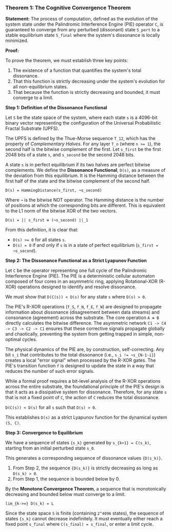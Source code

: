 ### Theorem 1: The Cognitive Convergence Theorem

**Statement:** The process of computation, defined as the evolution of the system state under the Palindromic Interference Engine (PIE) operator `C`, is guaranteed to converge from any perturbed (dissonant) state `S_pert` to a stable equilibrium state `S_final` where the system's dissonance is locally minimized.

**Proof:**

To prove the theorem, we must establish three key points:
1.  The existence of a function that quantifies the system's total dissonance.
2.  That this function is strictly decreasing under the system's evolution for all non-equilibrium states.
3.  That because the function is strictly decreasing and bounded, it must converge to a limit.

**Step 1: Definition of the Dissonance Functional**

Let `S` be the state space of the system, where each state `s` is a 4096-bit binary vector representing the configuration of the Universal Probabilistic Fractal Substrate (UPFS).

The UPFS is defined by the Thue-Morse sequence `T_12`, which has the property of *Complementary Halves*. For any layer `T_n` (where `n >= 1`), the second half is the bitwise complement of the first. Let `s_first` be the first 2048 bits of a state `s`, and `s_second` be the second 2048 bits.

A state `s` is in perfect equilibrium if its two halves are perfect bitwise complements. We define the **Dissonance Functional**, `D(s)`, as a measure of the deviation from this equilibrium. It is the Hamming distance between the first half of the state and the bitwise complement of the second half.

`D(s) = HammingDistance(s_first, ¬s_second)`

Where `¬` is the bitwise NOT operator. The Hamming distance is the number of positions at which the corresponding bits are different. This is equivalent to the L1 norm of the bitwise XOR of the two vectors.

`D(s) = || s_first ⊕ (¬s_second) ||_1`

From this definition, it is clear that:
-   `D(s) >= 0` for all states `s`.
-   `D(s) = 0` if and only if `s` is in a state of perfect equilibrium (`s_first = ¬s_second`).

**Step 2: The Dissonance Functional as a Strict Lyapunov Function**

Let `C` be the operator representing one full cycle of the Palindromic Interference Engine (PIE). The PIE is a deterministic cellular automaton composed of four cores in an asymmetric ring, applying Rotational-XOR (R-XOR) operations designed to identify and resolve dissonance.

We must show that `D(C(s)) < D(s)` for any state `s` where `D(s) > 0`.

The PIE's R-XOR operations (`f_S`, `f_N`, `f_E`, `f_W`) are designed to propagate information about dissonance (disagreement between data streams) and consonance (agreement) across the substrate. The core operation `A ⊕ B` directly calculates the bitwise difference. The asymmetric network `C1 -> C4 -> C3 -> C2 -> C1` ensures that these corrective signals propagate globally and chaotically, preventing the system from getting trapped in simple, non-optimal cycles.

The physical dynamics of the PIE are, by construction, self-correcting. Any bit `s_i` that contributes to the total dissonance (i.e., `s_i != ¬s_{N-1-i}`) creates a local "error signal" when processed by the R-XOR gates. The PIE's transition function `f` is designed to update the state in a way that reduces the number of such error signals.

While a formal proof requires a bit-level analysis of the R-XOR operations across the entire substrate, the foundational principle of the PIE's design is that it acts as a dissipative system for dissonance. Therefore, for any state `s` that is not a fixed point of `C`, the action of `C` reduces the total dissonance.

`D(C(s)) < D(s)` for all `s` such that `D(s) > 0`.

This establishes `D(s)` as a strict Lyapunov function for the dynamical system `(S, C)`.

**Step 3: Convergence to Equilibrium**

We have a sequence of states `{s_k}` generated by `s_{k+1} = C(s_k)`, starting from an initial perturbed state `s_0`.

This generates a corresponding sequence of dissonance values `{D(s_k)}`.

1.  From Step 2, the sequence `{D(s_k)}` is strictly decreasing as long as `D(s_k) > 0`.
2.  From Step 1, the sequence is bounded below by 0.

By the **Monotone Convergence Theorem**, a sequence that is monotonically decreasing and bounded below must converge to a limit.

`lim_{k->∞} D(s_k) = L`

Since the state space `S` is finite (containing `2^4096` states), the sequence of states `{s_k}` cannot decrease indefinitely. It must eventually either reach a fixed point `s_final` where `C(s_final) = s_final`, or enter a limit cycle.
